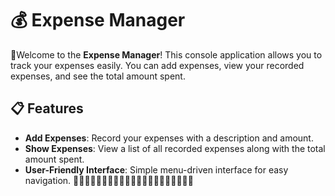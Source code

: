 # 💰 Expense Manager

🌈Welcome to the **Expense Manager**! This console application allows you to track your expenses easily. You can add expenses, view your recorded expenses, and see the total amount spent.

## 📋 Features

- **Add Expenses**: Record your expenses with a description and amount.
- **Show Expenses**: View a list of all recorded expenses along with the total amount spent.
- **User-Friendly Interface**: Simple menu-driven interface for easy navigation.
🌟🌟🌟🌟🌟🌟🌟🌟🌟🌟🌟🌟🌟🌟🌟🌟🌟🌟🌟🌟🌟
